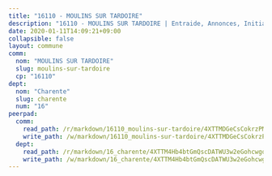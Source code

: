 ```yaml
---
title: "16110 - MOULINS SUR TARDOIRE"
description: "16110 - MOULINS SUR TARDOIRE | Entraide, Annonces, Initiatives"
date: 2020-01-11T14:09:21+09:00
collapsible: false
layout: commune
comm:
  nom: "MOULINS SUR TARDOIRE"
  slug: moulins-sur-tardoire
  cp: "16110"
dept:
  nom: "Charente"
  slug: charente
  num: "16"
peerpad:
  comm:
    read_path: /r/markdown/16110_moulins-sur-tardoire/4XTTMDGeCsCokrzPMT7h6JSjUZ1FFVL7X7JCHRxL2Z1dsLVGM
    write_path: /w/markdown/16110_moulins-sur-tardoire/4XTTMDGeCsCokrzPMT7h6JSjUZ1FFVL7X7JCHRxL2Z1dsLVGM-K3TgUs2BbJGnwJngciapJczRfd3QCFzGvdvB8oyjP3nVSEZG3t4rvXdz4XPPf8RQ3otnjtqZpKx7odG5LiDGoAzYeFPoBzJ7WzTK4d6zjZU5762P1hEEmNxgDTn7t22dzJ9qhgRP
  dept:
    read_path: /r/markdown/16_charente/4XTTM4Hb4btGmQscDATWU3w2eGohcwgqasCDtGWVahJnAEsq8
    write_path: /w/markdown/16_charente/4XTTM4Hb4btGmQscDATWU3w2eGohcwgqasCDtGWVahJnAEsq8-K3TgU9zhAjxEMbYrSr9VB24idAgS7xBryN3TjEsJmsrToRfRc8PWUu9zDXmtMXWLR7TNqZhAPJFsnJ4QbuWpLJvHpyW2q8LZxtsaakTfiMdj4HFsc11ZXzpn4aT8zYKZzSLwV1CA
---
```


